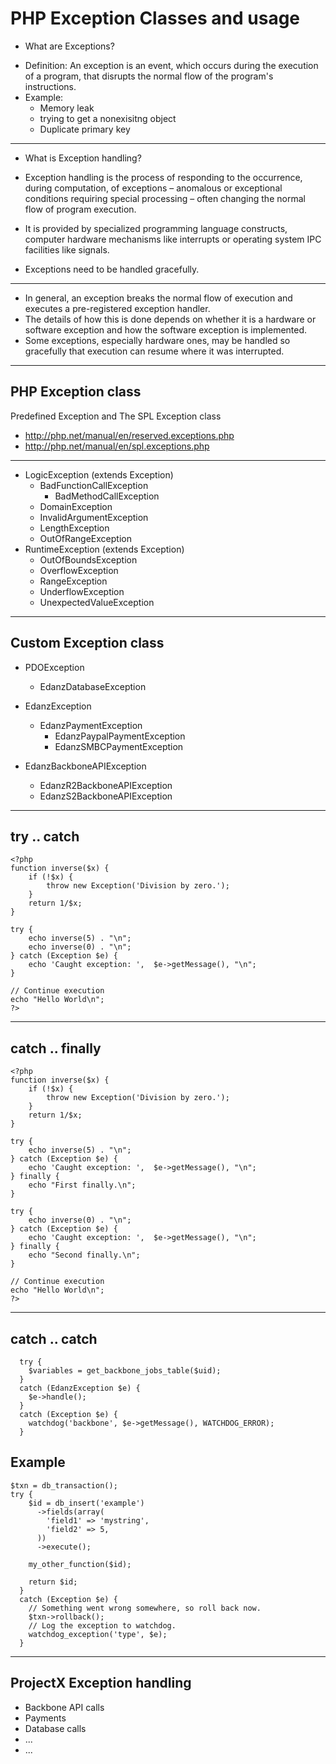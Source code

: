 # PHP Exception Classes and usage

- What are Exceptions?

+ Definition: An exception is an event, which occurs during the execution of a program, that disrupts the normal flow of the program's instructions. 
+ Example: 
	+ Memory leak
	+ trying to get a nonexisitng object
	+ Duplicate primary key 

---

- What is Exception handling?

+ Exception handling is the process of responding to the occurrence, during computation, of exceptions – anomalous or exceptional conditions requiring special processing – often changing the normal flow of program execution. 
+ It is provided by specialized programming language constructs, computer hardware mechanisms like interrupts or operating system IPC facilities like signals.

+ Exceptions need to be handled gracefully.

---

+ In general, an exception breaks the normal flow of execution and executes a pre-registered exception handler. 
+ The details of how this is done depends on whether it is a hardware or software exception and how the software exception is implemented. 
+ Some exceptions, especially hardware ones, may be handled so gracefully that execution can resume where it was interrupted.

---

## PHP Exception class

Predefined Exception and The SPL Exception class

- http://php.net/manual/en/reserved.exceptions.php
- http://php.net/manual/en/spl.exceptions.php

---

+ LogicException (extends Exception)
  + BadFunctionCallException
    + BadMethodCallException
  + DomainException
  + InvalidArgumentException
  + LengthException
  + OutOfRangeException
+ RuntimeException (extends Exception)
  + OutOfBoundsException
  + OverflowException
  + RangeException
  + UnderflowException
  + UnexpectedValueException

---

## Custom Exception class

+ PDOException
  + EdanzDatabaseException

+ EdanzException
  + EdanzPaymentException
    + EdanzPaypalPaymentException
    + EdanzSMBCPaymentException
+ EdanzBackboneAPIException
    + EdanzR2BackboneAPIException
    + EdanzS2BackboneAPIException

---

## try .. catch

```
<?php
function inverse($x) {
    if (!$x) {
        throw new Exception('Division by zero.');
    }
    return 1/$x;
}

try {
    echo inverse(5) . "\n";
    echo inverse(0) . "\n";
} catch (Exception $e) {
    echo 'Caught exception: ',  $e->getMessage(), "\n";
}

// Continue execution
echo "Hello World\n";
?>
```

---

## catch .. finally

```
<?php
function inverse($x) {
    if (!$x) {
        throw new Exception('Division by zero.');
    }
    return 1/$x;
}

try {
    echo inverse(5) . "\n";
} catch (Exception $e) {
    echo 'Caught exception: ',  $e->getMessage(), "\n";
} finally {
    echo "First finally.\n";
}

try {
    echo inverse(0) . "\n";
} catch (Exception $e) {
    echo 'Caught exception: ',  $e->getMessage(), "\n";
} finally {
    echo "Second finally.\n";
}

// Continue execution
echo "Hello World\n";
?>
```

---

## catch .. catch

```
  try {
    $variables = get_backbone_jobs_table($uid);
  }
  catch (EdanzException $e) {
    $e->handle();
  }
  catch (Exception $e) {
    watchdog('backbone', $e->getMessage(), WATCHDOG_ERROR);
  }
```

## Example

```
$txn = db_transaction();
try {
    $id = db_insert('example')
      ->fields(array(
        'field1' => 'mystring',
        'field2' => 5,
      ))
      ->execute();

    my_other_function($id);

    return $id;
  }
  catch (Exception $e) {
    // Something went wrong somewhere, so roll back now.
    $txn->rollback();
    // Log the exception to watchdog.
    watchdog_exception('type', $e);
  }
```

---

## ProjectX Exception handling

+ Backbone API calls
+ Payments
+ Database calls
+ ...
+ ...

